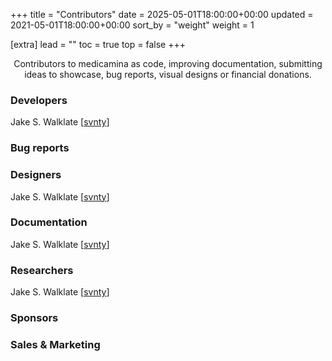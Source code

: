 +++
title = "Contributors"
date = 2025-05-01T18:00:00+00:00
updated = 2021-05-01T18:00:00+00:00
sort_by = "weight"
weight = 1

[extra]
lead = ""
toc = true
top = false
+++

<div align="center">Contributors to medicamina as code, improving documentation, submitting ideas to showcase, bug reports,  visual designs or financial donations.</div>

### Developers

Jake S. Walklate [[svnty](https://github.com/svnty)]

### Bug reports

### Designers

Jake S. Walklate [[svnty](https://github.com/svnty)]

### Documentation

Jake S. Walklate [[svnty](https://github.com/svnty)]

### Researchers

Jake S. Walklate [[svnty](https://github.com/svnty)]

### Sponsors

### Sales & Marketing

